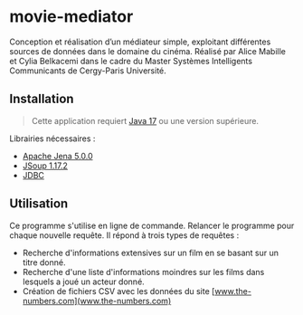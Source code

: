 # movie-mediator
 Conception et réalisation d’un médiateur simple, exploitant différentes sources de données dans le domaine du cinéma.
 Réalisé par Alice Mabille et Cylia Belkacemi dans le cadre du Master Systèmes Intelligents Communicants de Cergy-Paris Université.

## Installation
> Cette application requiert [Java 17](https://www.oracle.com/java/technologies/javase/jdk17-archive-downloads.html) ou une version supérieure.

Librairies nécessaires :
* [Apache Jena 5.0.0](https://dlcdn.apache.org/jena/binaries/apache-jena-5.0.0.zip)
* [JSoup 1.17.2](https://jsoup.org/download)
* [JDBC](https://www.oracle.com/fr/database/technologies/appdev/jdbc-downloads.html)

## Utilisation
Ce programme s'utilise en ligne de commande. Relancer le programme pour chaque nouvelle requête.
Il répond à trois types de requêtes :
* Recherche d'informations extensives sur un film en se basant sur un titre donné.
* Recherche d'une liste d'informations moindres sur les films dans lesquels a joué un acteur donné.
* Création de fichiers CSV avec les données du site [www.the-numbers.com](www.the-numbers.com)